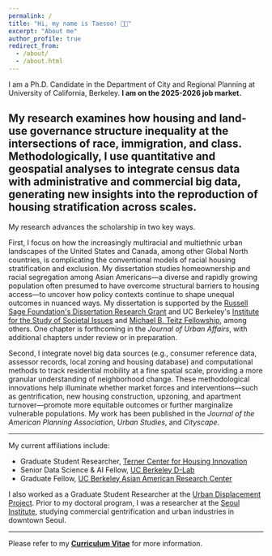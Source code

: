 ```yaml
---
permalink: /
title: "Hi, my name is Taesoo! 👋🏻"
excerpt: "About me"
author_profile: true
redirect_from: 
  - /about/
  - /about.html
---
```



I am a Ph.D. Candidate in the Department of City and Regional Planning at University of California, Berkeley. **I am on the 2025-2026 job market.**

My research examines **how housing and land-use governance structure inequality at the intersections of race, immigration, and class**. Methodologically, I use quantitative and geospatial analyses to integrate census data with administrative and commercial big data, generating new insights into the reproduction of housing stratification across scales. 
---
My research advances the scholarship in two key ways.

First, I focus on how the increasingly multiracial and multiethnic urban landscapes of the United States and Canada, among other Global North countries, is complicating the conventional models of racial housing stratification and exclusion. My dissertation studies homeownership and racial segregation among Asian Americans—a diverse and rapidly growing population often presumed to have overcome structural barriers to housing access—to uncover how policy contexts continue to shape unequal outcomes in nuanced ways. My dissertation is supported by the [Russell Sage Foundation's Dissertation Research Grant](https://www.russellsage.org/research/funding/dissertation-research-grants) and UC Berkeley's [Institute for the Study of Societal Issues](https://issi.berkeley.edu/) and [Michael B. Teitz Fellowship](https://ced.berkeley.edu/awards/michael-b-teitz-fellowship), among others. One chapter is forthcoming in the _Journal of Urban Affairs_, with additional chapters under review or in preparation.

Second, I integrate novel big data sources (e.g., consumer reference data, assessor records, local zoning and housing database) and computational methods to track residential mobility at a fine spatial scale, providing a more granular understanding of neighborhood change. These methodological innovations help illuminate whether market forces and interventions—such as gentrification, new housing construction, upzoning, and apartment turnover—promote more equitable outcomes or further marginalize vulnerable populations. My work has been published in the _Journal of the American Planning Association_, _Urban Studies_, and _Cityscape_.

---
My current affiliations include:
- Graduate Student Researcher, [Terner Center for Housing Innovation](https://ternercenter.berkeley.edu/)
- Senior Data Science & AI Fellow, [UC Berkeley D-Lab](https://dlab.berkeley.edu/)
- Graduate Fellow, [UC Berkeley Asian American Research Center](https://issi.berkeley.edu/aarc)

I also worked as a Graduate Student Researcher at the [Urban Displacement Project](https://www.urbandisplacement.org/). Prior to my doctoral program, I was a researcher at the [Seoul Institute](https://global.si.re.kr/), studying commercial gentrification and urban industries in downtown Seoul. 

---
Please refer to my [**Curriculum Vitae**](https://taesoosong.github.io/academic_cv/CV_SONG_Taesoo.pdf) for more information.
